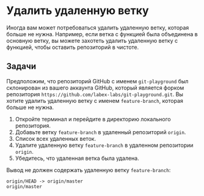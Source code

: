 # Удалить удаленную ветку

Иногда вам может потребоваться удалить удаленную ветку, которая больше не нужна. Например, если ветка с функцией была объединена в основную ветку, вы можете захотеть удалить удаленную ветку с функцией, чтобы оставить репозиторий в чистоте.

## Задачи

Предположим, что репозиторий GitHub с именем `git-playground` был склонирован из вашего аккаунта GitHub, который является форком репозитория `https://github.com/labex-labs/git-playground.git`. Вы хотите удалить удаленную ветку с именем `feature-branch`, которая больше не нужна.

1. Откройте терминал и перейдите в директорию локального репозитория.
2. Добавьте ветку `feature-branch` в удаленный репозиторий `origin`.
3. Список всех удаленных веток.
4. Удалите удаленную ветку `feature-branch` в удаленном репозитории `origin`.
5. Убедитесь, что удаленная ветка была удалена.

Вывод не должен содержать удаленную ветку `feature-branch`:

```
origin/HEAD -> origin/master
origin/master
```
